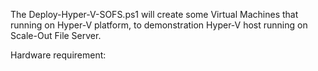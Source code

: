 The Deploy-Hyper-V-SOFS.ps1 will create some Virtual Machines that running on Hyper-V platform, to demonstration Hyper-V host running on Scale-Out File Server.

Hardware requirement:

